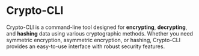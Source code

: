 # Crypto-CLI
Crypto-CLI is a command-line tool designed for **encrypting**, **decrypting**, and **hashing** data using various cryptographic methods. Whether you need symmetric encryption, asymmetric encryption, or hashing, Crypto-CLI provides an easy-to-use interface with robust security features.